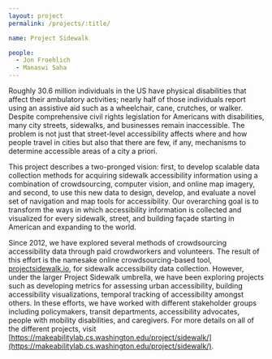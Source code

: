 ```yaml
---
layout: project
permalink: /projects/:title/

name: Project Sidewalk

people:
  - Jon Froehlich
  - Manaswi Saha
---
```

Roughly 30.6 million individuals in the US have physical disabilities that affect their ambulatory activities; nearly half of those individuals report using an assistive aid such as a wheelchair, cane, crutches, or walker. Despite comprehensive civil rights legislation for Americans with disabilities, many city streets, sidewalks, and businesses remain inaccessible. The problem is not just that street-level accessibility affects where and how people travel in cities but also that there are few, if any, mechanisms to determine accessible areas of a city a priori.

This project describes a two-pronged vision: first, to develop scalable data collection methods for acquiring sidewalk accessibility information using a combination of crowdsourcing, computer vision, and online map imagery, and second, to use this new data to design, develop, and evaluate a novel set of navigation and map tools for accessibility. Our overarching goal is to transform the ways in which accessibility information is collected and visualized for every sidewalk, street, and building façade starting in American and expanding to the world. 

Since 2012, we have explored several methods of crowdsourcing accessibility data through paid crowdworkers and volunteers. The result of this effort is the namesake online crowdsourcing-based tool, [projectsidewalk.io](https://sidewalk-sea.cs.washington.edu/), for sidewalk accessibility data collection. However, under the larger Project Sidewalk umbrella, we have been exploring projects such as developing metrics for assessing urban accessibility, building accessibility visualizations, temporal tracking of accessibility amongst others. In these efforts, we have worked with different stakeholder groups including policymakers, transit departments, accessibility advocates, people with mobility disabilities, and caregivers. For more details on all of the different projects, visit [https://makeabilitylab.cs.washington.edu/project/sidewalk/](https://makeabilitylab.cs.washington.edu/project/sidewalk/). 
